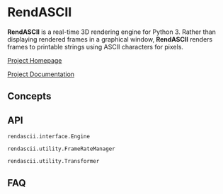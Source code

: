 # RendASCII

**RendASCII** is a real-time 3D rendering engine for Python 3. Rather than displaying rendered frames in a graphical window, **RendASCII** renders frames to printable strings using ASCII characters for pixels.

[Project Homepage](https://bitbucket.org/Foxbud/rendascii)

[Project Documentation](https://bitbucket.org/Foxbud/rendascii/wiki)

## Concepts

## API

`rendascii.interface.Engine`

`rendascii.utility.FrameRateManager`

`rendascii.utility.Transformer`

## FAQ
